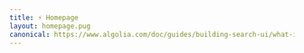 ```yaml
---
title: ⚡ Homepage
layout: homepage.pug
canonical: https://www.algolia.com/doc/guides/building-search-ui/what-is-instantsearch/angular/
---
```


